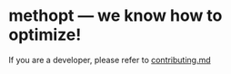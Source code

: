 # methopt — we know how to optimize!

If you are a developer, please refer to [contributing.md](contributing.md)

